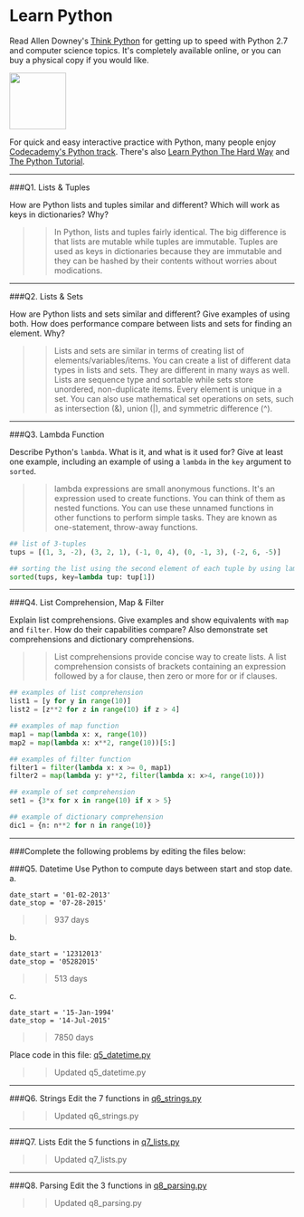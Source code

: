 # Learn Python

Read Allen Downey's [Think Python](http://www.greenteapress.com/thinkpython/) for getting up to speed with Python 2.7 and computer science topics. It's completely available online, or you can buy a physical copy if you would like.

<a href="http://www.greenteapress.com/thinkpython/"><img src="img/think_python.png" style="width: 100px;" target="_blank"></a>

For quick and easy interactive practice with Python, many people enjoy [Codecademy's Python track](http://www.codecademy.com/en/tracks/python). There's also [Learn Python The Hard Way](http://learnpythonthehardway.org/book/) and [The Python Tutorial](https://docs.python.org/2/tutorial/).

---

###Q1. Lists &amp; Tuples

How are Python lists and tuples similar and different? Which will work as keys in dictionaries? Why?

>> In Python, lists and tuples fairly identical. The big difference is that lists are mutable while tuples are immutable. Tuples are used as keys in dictionaries because they are immutable and they can be hashed by their contents without worries about modications. 

---

###Q2. Lists &amp; Sets

How are Python lists and sets similar and different? Give examples of using both. How does performance compare between lists and sets for finding an element. Why?

>> Lists and sets are similar in terms of creating list of elements/variables/items. You can create a list of different data types in lists and sets. They are different in many ways as well. Lists are sequence type and sortable while sets store unordered, non-duplicate items. Every element is unique in a set. You can also use mathematical set operations on sets, such as intersection (&), union (|), and symmetric difference (^).

---

###Q3. Lambda Function

Describe Python's `lambda`. What is it, and what is it used for? Give at least one example, including an example of using a `lambda` in the `key` argument to `sorted`.

>> lambda expressions are small anonymous functions. It's an expression used to create functions. You can think of them as nested functions. You can use these unnamed functions in other functions to perform simple tasks. They are known as one-statement, throw-away functions.

```python
## list of 3-tuples
tups = [(1, 3, -2), (3, 2, 1), (-1, 0, 4), (0, -1, 3), (-2, 6, -5)]

## sorting the list using the second element of each tuple by using lambda function
sorted(tups, key=lambda tup: tup[1])
```

---

###Q4. List Comprehension, Map &amp; Filter

Explain list comprehensions. Give examples and show equivalents with `map` and `filter`. How do their capabilities compare? Also demonstrate set comprehensions and dictionary comprehensions.

>> List comprehensions provide concise way to create lists. A list comprehension consists of brackets containing an expression followed by a for clause, then zero or more for or if clauses.

```python
## examples of list comprehension
list1 = [y for y in range(10)]
list2 = [z**2 for z in range(10) if z > 4]

## examples of map function
map1 = map(lambda x: x, range(10))
map2 = map(lambda x: x**2, range(10))[5:]

## examples of filter function
filter1 = filter(lambda x: x >= 0, map1)
filter2 = map(lambda y: y**2, filter(lambda x: x>4, range(10)))

## example of set comprehension
set1 = {3*x for x in range(10) if x > 5}

## example of dictionary comprehension
dic1 = {n: n**2 for n in range(10)}

```

---

###Complete the following problems by editing the files below:

###Q5. Datetime
Use Python to compute days between start and stop date.   
a.  

```
date_start = '01-02-2013'    
date_stop = '07-28-2015'
```

>> 937 days

b.  
```
date_start = '12312013'  
date_stop = '05282015'  
```

>> 513 days

c.  
```
date_start = '15-Jan-1994'      
date_stop = '14-Jul-2015'  
```

>> 7850 days

Place code in this file: [q5_datetime.py](python/q5_datetime.py)

>> Updated q5_datetime.py

---

###Q6. Strings
Edit the 7 functions in [q6_strings.py](python/q6_strings.py)

>> Updated q6_strings.py

---

###Q7. Lists
Edit the 5 functions in [q7_lists.py](python/q7_lists.py)

>> Updated q7_lists.py

---

###Q8. Parsing
Edit the 3 functions in [q8_parsing.py](python/q8_parsing.py)

>> Updated q8_parsing.py



